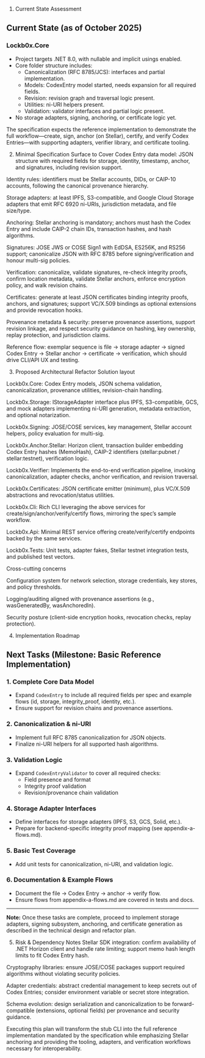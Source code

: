 1. Current State Assessment

## Current State (as of October 2025)

### Lockb0x.Core

- Project targets .NET 8.0, with nullable and implicit usings enabled.
- Core folder structure includes:
  - Canonicalization (RFC 8785/JCS): interfaces and partial implementation.
  - Models: CodexEntry model started, needs expansion for all required fields.
  - Revision: revision graph and traversal logic present.
  - Utilities: ni-URI helpers present.
  - Validation: validator interfaces and partial logic present.
- No storage adapters, signing, anchoring, or certificate logic yet.

The specification expects the reference implementation to demonstrate the full workflow—create, sign, anchor (on Stellar), certify, and verify Codex Entries—with supporting adapters, verifier library, and certificate tooling.

2. Minimal Specification Surface to Cover
   Codex Entry data model: JSON structure with required fields for storage, identity, timestamp, anchor, and signatures, including revision support.

Identity rules: identifiers must be Stellar accounts, DIDs, or CAIP-10 accounts, following the canonical provenance hierarchy.

Storage adapters: at least IPFS, S3-compatible, and Google Cloud Storage adapters that emit RFC 6920 ni-URIs, jurisdiction metadata, and file size/type.

Anchoring: Stellar anchoring is mandatory; anchors must hash the Codex Entry and include CAIP-2 chain IDs, transaction hashes, and hash algorithms.

Signatures: JOSE JWS or COSE Sign1 with EdDSA, ES256K, and RS256 support; canonicalize JSON with RFC 8785 before signing/verification and honour multi-sig policies.

Verification: canonicalize, validate signatures, re-check integrity proofs, confirm location metadata, validate Stellar anchors, enforce encryption policy, and walk revision chains.

Certificates: generate at least JSON certificates binding integrity proofs, anchors, and signatures; support VC/X.509 bindings as optional extensions and provide revocation hooks.

Provenance metadata & security: preserve provenance assertions, support revision linkage, and respect security guidance on hashing, key ownership, replay protection, and jurisdiction claims.

Reference flow: exemplar sequence is file → storage adapter → signed Codex Entry → Stellar anchor → certificate → verification, which should drive CLI/API UX and testing.

3. Proposed Architectural Refactor
   Solution layout

Lockb0x.Core: Codex Entry models, JSON schema validation, canonicalization, provenance utilities, revision-chain handling.

Lockb0x.Storage: IStorageAdapter interface plus IPFS, S3-compatible, GCS, and mock adapters implementing ni-URI generation, metadata extraction, and optional notarization.

Lockb0x.Signing: JOSE/COSE services, key management, Stellar account helpers, policy evaluation for multi-sig.

Lockb0x.Anchor.Stellar: Horizon client, transaction builder embedding Codex Entry hashes (MemoHash), CAIP-2 identifiers (stellar:pubnet / stellar:testnet), verification logic.

Lockb0x.Verifier: Implements the end-to-end verification pipeline, invoking canonicalization, adapter checks, anchor verification, and revision traversal.

Lockb0x.Certificates: JSON certificate emitter (minimum), plus VC/X.509 abstractions and revocation/status utilities.

Lockb0x.Cli: Rich CLI leveraging the above services for create/sign/anchor/verify/certify flows, mirroring the spec’s sample workflow.

Lockb0x.Api: Minimal REST service offering create/verify/certify endpoints backed by the same services.

Lockb0x.Tests: Unit tests, adapter fakes, Stellar testnet integration tests, and published test vectors.

Cross-cutting concerns

Configuration system for network selection, storage credentials, key stores, and policy thresholds.

Logging/auditing aligned with provenance assertions (e.g., wasGeneratedBy, wasAnchoredIn).

Security posture (client-side encryption hooks, revocation checks, replay protection).

4. Implementation Roadmap

## Next Tasks (Milestone: Basic Reference Implementation)

### 1. Complete Core Data Model

- Expand `CodexEntry` to include all required fields per spec and example flows (id, storage, integrity_proof, identity, etc.).
- Ensure support for revision chains and provenance assertions.

### 2. Canonicalization & ni-URI

- Implement full RFC 8785 canonicalization for JSON objects.
- Finalize ni-URI helpers for all supported hash algorithms.

### 3. Validation Logic

- Expand `CodexEntryValidator` to cover all required checks:
  - Field presence and format
  - Integrity proof validation
  - Revision/provenance chain validation

### 4. Storage Adapter Interfaces

- Define interfaces for storage adapters (IPFS, S3, GCS, Solid, etc.).
- Prepare for backend-specific integrity proof mapping (see appendix-a-flows.md).

### 5. Basic Test Coverage

- Add unit tests for canonicalization, ni-URI, and validation logic.

### 6. Documentation & Example Flows

- Document the file → Codex Entry → anchor → verify flow.
- Ensure flows from appendix-a-flows.md are covered in tests and docs.

---

**Note:** Once these tasks are complete, proceed to implement storage adapters, signing subsystem, anchoring, and certificate generation as described in the technical design and refactor plan.

5. Risk & Dependency Notes
   Stellar SDK integration: confirm availability of .NET Horizon client and handle rate limiting; support memo hash length limits to fit Codex Entry hash.

Cryptography libraries: ensure JOSE/COSE packages support required algorithms without violating security policies.

Adapter credentials: abstract credential management to keep secrets out of Codex Entries; consider environment variable or secret store integration.

Schema evolution: design serialization and canonicalization to be forward-compatible (extensions, optional fields) per provenance and security guidance.

Executing this plan will transform the stub CLI into the full reference implementation mandated by the specification while emphasizing Stellar anchoring and providing the tooling, adapters, and verification workflows necessary for interoperability.
